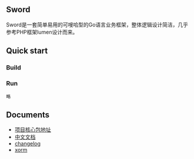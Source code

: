 ## Sword
Sword是一套简单易用的可嗖哈型的Go语言业务框架，整体逻辑设计简洁，几乎参考PHP框架lumen设计而来。

## Quick start

### Build


### Run
```shell
略
```

## Documents

- [项目核心包地址](https://github.com/moka-mrp/sword-core)
- [中文文档](https://github.com/moka-mrp/sword-core/wiki)
- [changelog](https://github.com/moka-mrp/sword-core/blob/master/CHANGELOG.md)
- [xorm](http://gobook.io/read/github.com/go-xorm/manual-zh-CN/)
